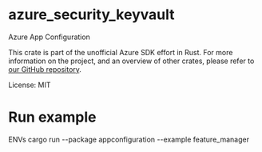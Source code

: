 # azure_security_keyvault

Azure App Configuration

This crate is part of the unofficial Azure SDK effort in Rust. For more
information on the project, and an overview of other crates, please refer to
[our GitHub repository](https://github.com/azure/azure-sdk-for-rust).

License: MIT

# Run example
ENVs cargo run --package appconfiguration --example feature_manager
